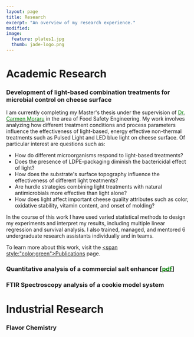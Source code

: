```yaml
---
layout: page
title: Research
excerpt: "An overview of my research experience."
modified: 
image: 
  feature: plates1.jpg
  thumb: jade-logo.png
---
```


# Academic Research
 


### Development of light-based combination treatments for microbial control on cheese surface

I am currently completing my Master's thesis under the supervision of [<span style="color:green">Dr. Carmen Moraru</span>](http://blogs.cornell.edu/morarulab/) in the area of Food Safety Engineering. My work involves analyzing how different treatment conditions and process parameters influence the effectiveness of light-based, energy effective non-thermal treatments such as Pulsed Light and LED blue light on cheese surface. Of particular interest are questions such as:  
* How do different microorganisms respond to light-based treatments?  
* Does the presence of LDPE-packaging diminish the bactericidal effect of light?  
* How does the substrate's surface topography influence the effectiveness of different light treatments?  
* Are hurdle strategies combining light treatments with natural antimicrobials more effective than light alone?  
* How does light affect important cheese quality attributes such as color, oxidative stability, vitamin content, and onset of molding?  

In the course of this work I have used varied statistical methods to design my experiments and interpret my results, including multiple linear regression and survival analysis. I also trained, managed, and mentored 6 undergraduate research assistants individually and in teams.  

To learn  more about this work, visit the [<span style:"color:green">Publications</span>](http://jadeproulx.com/publications) page.


### Quantitative analysis of a commercial salt enhancer [[<span style="color:green">pdf</span>](https://dl.dropboxusercontent.com/u/51364198/Research%20Report_Jade%20Proulx.pdf)]

### FTIR Spectroscopy analysis of a cookie model system

# Industrial Research

### Flavor Chemistry
